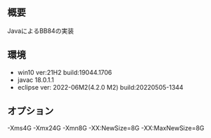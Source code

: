 ## 概要
JavaによるBB84の実装


## 環境
- win10 ver:21H2  build:19044.1706
- javac 18.0.1.1
- eclipse ver: 2022-06M2(4.2.0 M2)  build:20220505-1344


## オプション
-Xms4G -Xmx24G -Xmn8G -XX:NewSize=8G -XX:MaxNewSize=8G 